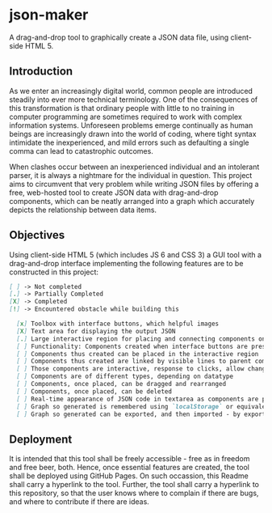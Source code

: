 # json-maker
A drag-and-drop tool to graphically create a JSON data file, using client-side HTML 5.

## Introduction
As we enter an increasingly digital world, common people are introduced steadily into ever more technical terminology. One of the consequences of this transformation is that ordinary people with little to no training in computer programming are sometimes required to work with complex information systems. Unforeseen problems emerge continually as human beings are increasingly drawn into the world of coding, where tight syntax intimidate the inexperienced, and mild errors such as defaulting a single comma can lead to catastrophic outcomes.

When clashes occur between an inexperienced individual and an intolerant parser, it is always a nightmare for the individual in question. This project aims to circumvent that very problem while writing JSON files by offering a free, web-hosted tool to create JSON data with drag-and-drop components, which can be neatly arranged into a graph which accurately depicts the relationship between data items.

## Objectives
Using client-side HTML 5 (which includes JS 6 and CSS 3) a GUI tool with a drag-and-drop interface implementing the following features are to be constructed in this project:
```md
[ ] -> Not completed
[.] -> Partially Completed
[X] -> Completed
[!] -> Encountered obstacle while building this

  [x] Toolbox with interface buttons, which helpful images
  [X] Text area for displaying the output JSON
  [.] Large interactive region for placing and connecting components on
  [ ] Functionality: Components created when interface buttons are pressed.
  [ ] Components thus created can be placed in the interactive region
  [ ] Components thus created are linked by visible lines to parent components.
  [ ] Those components are interactive, response to clicks, allow changing their values and keys
  [ ] Components are of different types, depending on datatype
  [ ] Components, once placed, can be dragged and rearranged
  [ ] Components, once placed, can be deleted
  [ ] Real-time appearance of JSON code in textarea as components are placed or deleted
  [ ] Graph so generated is remembered using `localStorage` or equivalent and is not lost upon refreshing
  [ ] Graph so generated can be exported, and then imported - by exporting or importing a field in `localStorage` etc.
```

## Deployment
It is intended that this tool shall be freely accessible - free as in freedom and free beer, both. Hence, once essential features are created, the tool shall be deployed using GitHub Pages. On such occassion, this Readme shall carry a hyperlink to the tool. Further, the tool shall carry a hyperlink to this repository, so that the user knows where to complain if there are bugs, and where to contribute if there are ideas.
